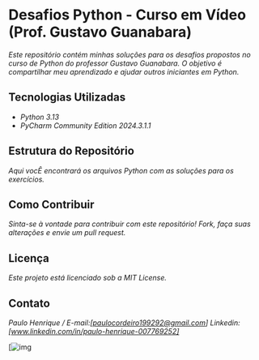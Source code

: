  # Desafios Python - Curso em Vídeo (Prof. Gustavo Guanabara)

*Este repositório contém minhas soluções para os desafios propostos no curso de Python do professor Gustavo Guanabara. O objetivo é compartilhar meu aprendizado e ajudar outros iniciantes em Python.*

## Tecnologias Utilizadas

* *Python 3.13*
* *PyCharm Community Edition 2024.3.1.1*

## Estrutura do Repositório
*Aqui vocÊ encontrará os arquivos Python com as soluções para os exercícios.*

## Como Contribuir
*Sinta-se à vontade para contribuir com este repositório! Fork, faça suas alterações e envie um pull request.*

## Licença
*Este projeto está licenciado sob a MIT License.*

## Contato
*Paulo Henrique / 
E-mail:[paulocordeiro199292@gmail.com] Linkedin: [www.linkedin.com/in/paulo-henrique-007769252]*

[![img](www.linkedin.com/in/paulo-henrique-007769252)

